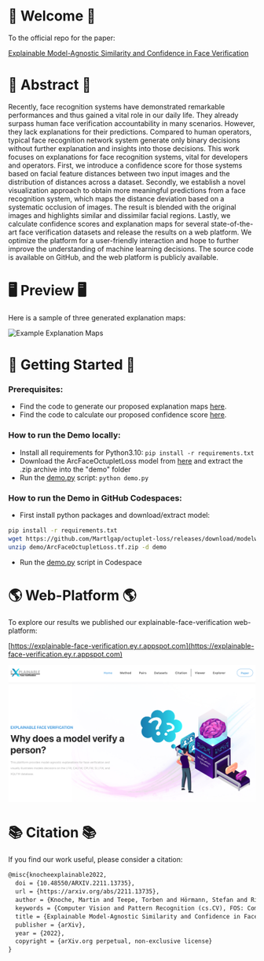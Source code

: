 # 👋 Welcome 👋
To the official repo for the paper:

[Explainable Model-Agnostic Similarity and Confidence in Face Verification](https://arxiv.org/pdf/2211.13735.pdf)


# 📄 Abstract 📄
Recently, face recognition systems have demonstrated remarkable performances and thus gained a vital role in our daily life. They already surpass human face verification accountability in many scenarios. However, they lack explanations for their predictions. Compared to human operators, typical face recognition network system generate only binary decisions without further explanation and insights into those decisions. This work focuses on explanations for face recognition systems, vital for developers and operators. First, we introduce a confidence score for those systems based on facial feature distances between two input images and the distribution of distances across a dataset. Secondly, we establish a novel visualization approach to obtain more meaningful predictions from a face recognition system, which maps the distance deviation based on a systematic occlusion of
images. The result is blended with the original images and highlights similar and dissimilar facial regions. Lastly, we calculate confidence scores and explanation maps for several state-of-the-art face verification datasets and release the results on a web platform. We optimize the platform for a user-friendly interaction and hope to further improve the understanding of machine learning decisions. The source code is available on GitHub, and the web platform is publicly available.


# 🖥 Preview 🖥
Here is a sample of three generated explanation maps: 

<img src="examples.png" alt="Example Explanation Maps" width=500>

# 🚀 Getting Started 🚀

### Prerequisites:
- Find the code to generate our proposed explanation maps [here](code/generate_maps.py). 
- Find the code to calculate our proposed confidence score [here](code/calculate_score.py).

### How to run the Demo locally:

- Install all requirements for Python3.10: ```pip install -r requirements.txt```
- Download the ArcFaceOctupletLoss model from [here](https://github.com/Martlgap/octuplet-loss/releases/download/modelweights/ArcFaceOctupletLoss.tf.zip) and extract the .zip archive into the "demo" folder
- Run the [demo.py](demo.py) script: ```python demo.py```

### How to run the Demo in GitHub Codespaces:
- First install python packages and download/extract model:
```bash
pip install -r requirements.txt
wget https://github.com/Martlgap/octuplet-loss/releases/download/modelweights/ArcFaceOctupletLoss.tf.zip -P demo
unzip demo/ArcFaceOctupletLoss.tf.zip -d demo
```
- Run the [demo.py](demo.py) script in Codespace

# 🌎 Web-Platform 🌎

To explore our results we published our explainable-face-verification web-platform:

[https://explainable-face-verification.ey.r.appspot.com](https://explainable-face-verification.ey.r.appspot.com)

<img src="website.png" alt="Website Preview" width=800>

# 📚 Citation 📚
If you find our work useful, please consider a citation:

```latex
@misc{knocheexplainable2022,
  doi = {10.48550/ARXIV.2211.13735},
  url = {https://arxiv.org/abs/2211.13735},
  author = {Knoche, Martin and Teepe, Torben and Hörmann, Stefan and Rigoll, Gerhard},
  keywords = {Computer Vision and Pattern Recognition (cs.CV), FOS: Computer and information sciences, FOS: Computer and information sciences},
  title = {Explainable Model-Agnostic Similarity and Confidence in Face Verification},
  publisher = {arXiv},
  year = {2022},
  copyright = {arXiv.org perpetual, non-exclusive license}
}
```